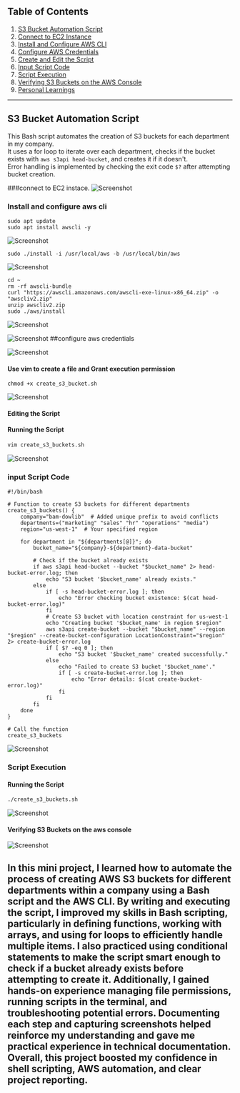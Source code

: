 ## Table of Contents

1. [S3 Bucket Automation Script](#s3-bucket-automation-script)
2. [Connect to EC2 Instance](#connect-to-ec2-instace)
3. [Install and Configure AWS CLI](#install-and-configure-aws-cli)
4. [Configure AWS Credentials](#configure-aws-credentials)
5. [Create and Edit the Script](#use-vim-to-create-a-file-and-grant-execution-permission)
6. [Input Script Code](#input-script-code)
7. [Script Execution](#script-execution)
8. [Verifying S3 Buckets on the AWS Console](#verifying-s3-buckets-on-the-aws-console)
9. [Personal Learnings](#in-this-mini-project-i-learned-how-to-automate-the-process-of-creating-aws-s3-buckets-for-different-departments-within-a-company-using-a-bash-script-and-the-aws-cli-by-writing-and-executing-the-sc)

---

## S3 Bucket Automation Script

This Bash script automates the creation of S3 buckets for each department in my company.  
It uses a for loop to iterate over each department, checks if the bucket exists with `aws s3api head-bucket`, and creates it if it doesn't.  
Error handling is implemented by checking the exit code `$?` after attempting bucket creation.

###connect to EC2 instace.
![Screenshot](shell/upperssh.png)

### Install and configure aws cli
```
sudo apt update
sudo apt install awscli -y
```
![Screenshot](shell/uppinstall.png)

```
sudo ./install -i /usr/local/aws -b /usr/local/bin/aws
```

![Screenshot](shell/upperaws.png)
```
cd ~
rm -rf awscli-bundle
curl "https://awscli.amazonaws.com/awscli-exe-linux-x86_64.zip" -o "awscliv2.zip"
unzip awscliv2.zip
sudo ./aws/install
```
![Screenshot](shell/uppercurl.png)

![Screenshot](shell/upperunzip.png)
##configure aws credentials

![Screenshot](shell/awsconfig.png)

#### Use vim to create a file and Grant execution permission
```
chmod +x create_s3_bucket.sh
```
![Screenshot](shell/upper5.png)

#### Editing the Script
#### Running the Script
```bash
vim create_s3_buckets.sh
```
![Screenshot](shell/upper4.png)

### input Script Code

```
#!/bin/bash

# Function to create S3 buckets for different departments
create_s3_buckets() {
    company="bam-dowlib"  # Added unique prefix to avoid conflicts
    departments=("marketing" "sales" "hr" "operations" "media")
    region="us-west-1"  # Your specified region

    for department in "${departments[@]}"; do
        bucket_name="${company}-${department}-data-bucket"

        # Check if the bucket already exists
        if aws s3api head-bucket --bucket "$bucket_name" 2> head-bucket-error.log; then
            echo "S3 bucket '$bucket_name' already exists."
        else
            if [ -s head-bucket-error.log ]; then
                echo "Error checking bucket existence: $(cat head-bucket-error.log)"
            fi
            # Create S3 bucket with location constraint for us-west-1
            echo "Creating bucket '$bucket_name' in region $region"
            aws s3api create-bucket --bucket "$bucket_name" --region "$region" --create-bucket-configuration LocationConstraint="$region" 2> create-bucket-error.log
            if [ $? -eq 0 ]; then
                echo "S3 bucket '$bucket_name' created successfully."
            else
                echo "Failed to create S3 bucket '$bucket_name'."
                if [ -s create-bucket-error.log ]; then
                    echo "Error details: $(cat create-bucket-error.log)"
                fi
            fi
        fi
    done
}

# Call the function
create_s3_buckets

```
![Screenshot](shell/upperscript.png)

### Script Execution
#### Running the Script
```bash
./create_s3_buckets.sh
```
![Screenshot](shell/upper4.png)

#### Verifying S3 Buckets on the aws console

![Screenshot](shell/psg.png)

## In this mini project, I learned how to automate the process of creating AWS S3 buckets for different departments within a company using a Bash script and the AWS CLI. By writing and executing the script, I improved my skills in Bash scripting, particularly in defining functions, working with arrays, and using for loops to efficiently handle multiple items. I also practiced using conditional statements to make the script smart enough to check if a bucket already exists before attempting to create it. Additionally, I gained hands-on experience managing file permissions, running scripts in the terminal, and troubleshooting potential errors. Documenting each step and capturing screenshots helped reinforce my understanding and gave me practical experience in technical documentation. Overall, this project boosted my confidence in shell scripting, AWS automation, and clear project reporting.
